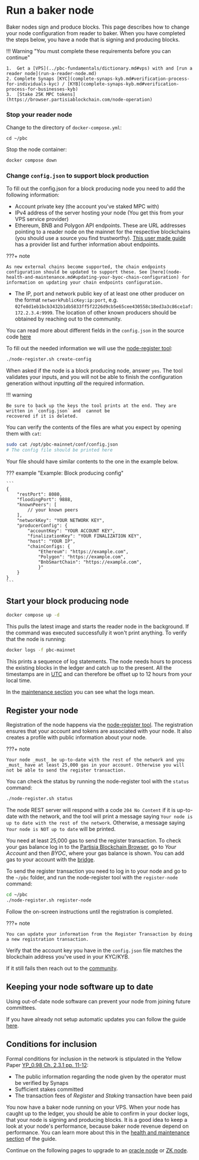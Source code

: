 # Run a baker node

Baker nodes sign and produce blocks. This page describes how to change your node configuration from reader to baker.
When you have completed the steps below, you have a node that is signing and producing blocks.

!!! Warning "You must complete these requirements before you can continue"

    1.  Get a [VPS](../pbc-fundamentals/dictionary.md#vps) with and [run a reader node](run-a-reader-node.md)
    2. Complete Synaps [KYC](complete-synaps-kyb.md#verification-process-for-individuals-kyc) / [KYB](complete-synaps-kyb.md#verification-process-for-businesses-kyb)
    3.  [Stake 25K MPC tokens](https://browser.partisiablockchain.com/node-operation)

### Stop your reader node

Change to the directory of `docker-compose.yml`:

```shell
cd ~/pbc
```

Stop the node container:

```bash
docker compose down
```

### Change `config.json` to support block production

To fill out the config.json for a block producing node you need to add the following information:

-   Account private key (the account you've staked MPC with)
-   IPv4 address of the server hosting your node (You get this from your VPS service provider)
-   Ethereum, BNB and Polygon API endpoints. These are URL addresses pointing to a reader node on the mainnet for the respective blockchains (you should use a source you find trustworthy).
    [This user made guide](https://docs.google.com/spreadsheets/d/1Eql-c0tGo5hDqUcFNPDx9v-6-rCYHzZGbITz2QKCljs/edit#gid=0)
    has a provider list and further information about endpoints.

???+ note

    As new external chains become supported, the chain endpoints configuration should be updated to support these. See [here](node-health-and-maintenance.md#updating-your-byoc-chain-configuration) for information on updating your chain endpoints configuration.

-   The IP, port and network public key of at least one other producer on the format `networkPublicKey:ip:port`,
    e.g. `02fe8d1eb1bcb3432b1db5833ff5f2226d9cb5e65cee430558c18ed3a3c86ce1af:172.2.3.4:9999`. The location of other known
    producers should be obtained by reaching out to the community.

You can read more about different fields in the `config.json` in the source code [here](https://gitlab.com/partisiablockchain/main/-/blob/main/src/main/java/com/partisiablockchain/server/CompositeNodeConfigDto.java)

To fill out the needed information we will use the [node-register tool](node-health-and-maintenance.md#the-node-registersh-tool):

```bash
./node-register.sh create-config
```

When asked if the node is a block producing node, answer `yes`.
The tool validates your inputs, and you will not be able to finish the configuration generation without inputting _all_
the required information.

!!! warning

    Be sure to back up the keys the tool prints at the end. They are written in `config.json` and  cannot be
    recovered if it is deleted.

You can verify the contents of the files are what you expect by opening them with `cat`:

```bash
sudo cat /opt/pbc-mainnet/conf/config.json
# The config file should be printed here
```

Your file should have similar contents to the one in the example below.

??? example "Example: Block producing config"

    ```
    {
        "restPort": 8080,
        "floodingPort": 9888,
        "knownPeers": [
            // your known peers
        ],
        "networkKey": "YOUR NETWORK KEY",
        "producerConfig": {
            "accountKey": "YOUR ACCOUNT KEY",
            "finalizationKey": "YOUR FINALIZATION KEY",
            "host": "YOUR IP",
            "chainConfigs: {
                "Ethereum": "https://example.com",
                "Polygon": "https://example.com",
                "BnbSmartChain": "https://example.com",
                }"
        }
    }
    ```

## Start your block producing node

```bash
docker compose up -d
```

This pulls the latest image and starts the reader node in the background. If the command was executed successfully it won't print anything. To verify that the node is running:

```bash
docker logs -f pbc-mainnet
```

This prints a sequence of log statements. The node needs hours to process the existing blocks in the ledger and catch up
to the present. All the timestamps are in [UTC](https://en.wikipedia.org/wiki/Coordinated_Universal_Time) and can
therefore be offset up to 12 hours from your local time.

In the [maintenance section](../node-operations/node-health-and-maintenance.md) you can see what the logs mean.

## Register your node

Registration of the node happens via the [node-register tool](node-health-and-maintenance.md#the-node-registersh-tool). The registration ensures that your account and tokens are
associated with your node. It also creates a profile with public information about your node.

???+ note

    Your node _must_ be up-to-date with the rest of the network and you _must_ have at least 25,000 gas in your account. Otherwise you will not be able to send the register transaction.

You can check the status by running the node-register tool with the `status` command:

```bash
./node-register.sh status
```

The node REST server will respond with a code `204 No Content` if it is up-to-date with the network, and the tool will print a message saying `Your node is up to date with the rest of the network`.
Otherwise, a message saying `Your node is NOT up to date` will be printed.

You need at least 25,000 gas to send the register transaction. To check your gas balance log in to the
[Partisia Blockchain Browser](https://browser.partisiablockchain.com/account?tab=byoc), go to _Your Account_ and then _BYOC_, where your
gas balance is shown. You can add gas to your account with the [bridge](https://browser.partisiablockchain.com/bridge).

To send the register transaction you need to log in to your node and go to the `~/pbc` folder,
and run the node-register tool with the `register-node` command:

```bash
cd ~/pbc
./node-register.sh register-node
```

Follow the on-screen instructions until the registration is completed.

???+ note

    You can update your information from the Register Transaction by doing a new registration transaction.

Verify that the account key you have in the `config.json` file matches the blockchain address you've used in your KYC/KYB.

If it still fails then reach out to the [community](../get-support-from-pbc-community.md).

## Keeping your node software up to date

Using out-of-date node software can prevent your node from joining future committees.

If you have already not setup automatic updates you can follow the guide [here](run-a-reader-node.md#get-automatic-updates).

## Conditions for inclusion

Formal conditions for inclusion in the network is stipulated in the Yellow Paper [YP_0.98 Ch. 2.3.1 pp. 11-12](https://drive.google.com/file/d/1OX7ljrLY4IgEA1O3t3fKNH1qSO60_Qbw/view):

-   The public information regarding the node given by the operator must be verified by Synaps
-   Sufficient stakes committed
-   The transaction fees of _Register_ and _Staking_ transaction have been paid

You now have a baker node running on your VPS. When your node has caught up to the ledger, you should be able to confirm
in your docker logs, that your node is signing and producing blocks. It is a good idea to keep a look at your node's
performance, because baker node revenue depend on performance. You can learn more about this in
the [health and maintenance section](node-health-and-maintenance.md) of the guide.

Continue on the following pages to upgrade to an [oracle node](run-a-deposit-or-withdrawal-oracle-node.md)
or [ZK node](run-a-zk-node.md).
